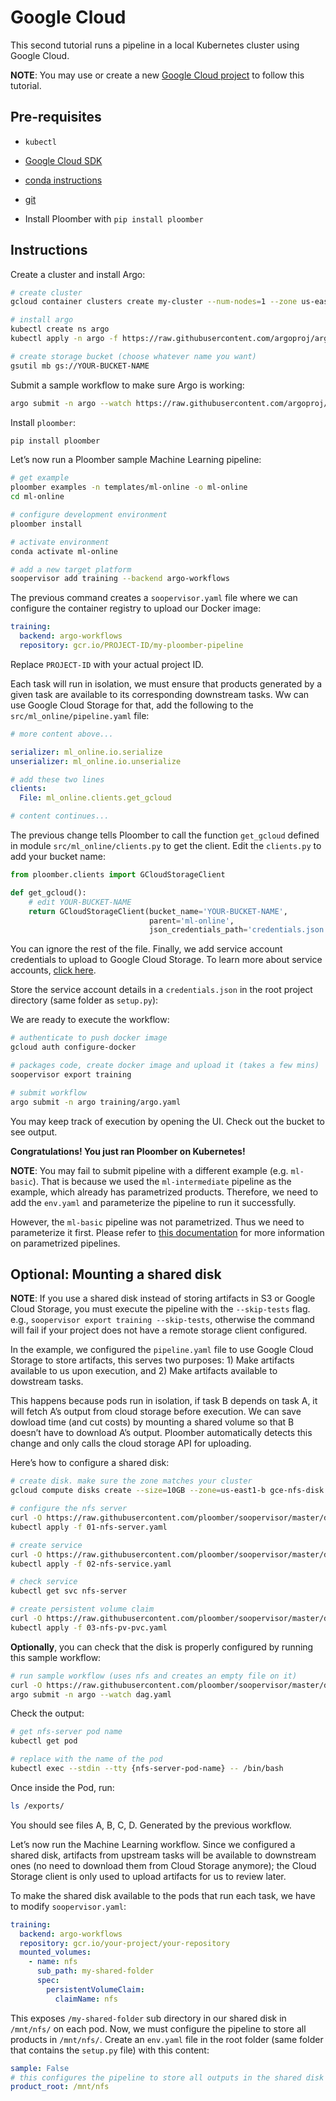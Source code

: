 # Google Cloud

This second tutorial runs a pipeline in a local Kubernetes cluster using Google Cloud.

**NOTE**: You may use or create a new [Google Cloud project](https://cloud.google.com/resource-manager/docs/creating-managing-projects) to follow this tutorial.

## Pre-requisites


* `kubectl`


* [Google Cloud SDK](https://cloud.google.com/sdk/docs/install)


* [conda instructions](https://docs.conda.io/en/latest/miniconda.html)


* [git](https://git-scm.com/book/en/v2/Getting-Started-Installing-Git)


* Install Ploomber with `pip install ploomber`

## Instructions

Create a cluster and install Argo:

```sh
# create cluster
gcloud container clusters create my-cluster --num-nodes=1 --zone us-east1-b

# install argo
kubectl create ns argo
kubectl apply -n argo -f https://raw.githubusercontent.com/argoproj/argo-workflows/stable/manifests/quick-start-postgres.yaml

# create storage bucket (choose whatever name you want)
gsutil mb gs://YOUR-BUCKET-NAME
```

Submit a sample workflow to make sure Argo is working:

```sh
argo submit -n argo --watch https://raw.githubusercontent.com/argoproj/argo/master/examples/hello-world.yaml
```

Install `ploomber`:

```sh
pip install ploomber
```

Let’s now run a Ploomber sample Machine Learning pipeline:

```sh
# get example
ploomber examples -n templates/ml-online -o ml-online
cd ml-online

# configure development environment
ploomber install

# activate environment
conda activate ml-online

# add a new target platform
soopervisor add training --backend argo-workflows
```

The previous command creates a `soopervisor.yaml` file where we can configure
the container registry to upload our Docker image:

```yaml
training:
  backend: argo-workflows
  repository: gcr.io/PROJECT-ID/my-ploomber-pipeline
```

Replace `PROJECT-ID` with your actual project ID.

Each task will run in isolation, we must ensure that products generated by
a given task are available to its corresponding downstream tasks. Ww can use
Google Cloud Storage for that, add the following to the
`src/ml_online/pipeline.yaml` file:

```yaml
# more content above...

serializer: ml_online.io.serialize
unserializer: ml_online.io.unserialize

# add these two lines
clients:
  File: ml_online.clients.get_gcloud

# content continues...
```

The previous change tells Ploomber to call the function `get_gcloud` defined
in module `src/ml_online/clients.py` to get the client. Edit the
`clients.py` to add your bucket name:

```python
from ploomber.clients import GCloudStorageClient

def get_gcloud():
    # edit YOUR-BUCKET-NAME
    return GCloudStorageClient(bucket_name='YOUR-BUCKET-NAME',
                               parent='ml-online',
                               json_credentials_path='credentials.json')
```

You can ignore the rest of the file. Finally, we add service account credentials to
upload to Google Cloud Storage. To learn more about service accounts,
[click here](https://cloud.google.com/docs/authentication/production).

Store the service account details in a `credentials.json` in the root project
directory (same folder as `setup.py`):

We are ready to execute the workflow:

```sh
# authenticate to push docker image
gcloud auth configure-docker

# packages code, create docker image and upload it (takes a few mins)
soopervisor export training

# submit workflow
argo submit -n argo training/argo.yaml
```

You may keep track of execution by opening the UI. Check out the bucket to see output.

**Congratulations! You just ran Ploomber on Kubernetes!**

**NOTE**: You may fail to submit pipeline with a different example (e.g. `ml-basic`). That is because we used the `ml-intermediate` pipeline as the example, which already has parametrized products. Therefore, we need to add the `env.yaml` and parameterize the pipeline to run it successfully.

However, the `ml-basic` pipeline was not parametrized. Thus we need to parameterize it first. Please refer to [this documentation](https://docs.ploomber.io/en/latest/user-guide/parametrized.html) for more information on parametrized pipelines.

## Optional: Mounting a shared disk

**NOTE**: If you use a shared disk instead of storing artifacts in S3 or Google Cloud
Storage, you must execute the pipeline with the `--skip-tests` flag. e.g.,
`soopervisor export training --skip-tests`, otherwise the command will
fail if your project does not have a remote storage client configured.

In the example, we configured the `pipeline.yaml` file to use Google Cloud
Storage to store artifacts, this serves two purposes: 1) Make artifacts
available to us upon execution, and 2) Make artifacts available to dowstream
tasks.

This happens because pods run in isolation, if task B depends on task A, it
will fetch A’s output from cloud storage before execution. We can save dowload
time (and cut costs) by mounting a shared volume so that B doesn’t have to
download A’s output. Ploomber automatically detects this change and only calls
the cloud storage API for uploading.

Here’s how to configure a shared disk:

```sh
# create disk. make sure the zone matches your cluster
gcloud compute disks create --size=10GB --zone=us-east1-b gce-nfs-disk

# configure the nfs server
curl -O https://raw.githubusercontent.com/ploomber/soopervisor/master/doc/assets/01-nfs-server.yaml
kubectl apply -f 01-nfs-server.yaml

# create service
curl -O https://raw.githubusercontent.com/ploomber/soopervisor/master/doc/assets/02-nfs-service.yaml
kubectl apply -f 02-nfs-service.yaml

# check service
kubectl get svc nfs-server

# create persistent volume claim
curl -O https://raw.githubusercontent.com/ploomber/soopervisor/master/doc/assets/03-nfs-pv-pvc.yaml
kubectl apply -f 03-nfs-pv-pvc.yaml
```

**Optionally**, you can check that the disk is properly configured by running this sample workflow:

```sh
# run sample workflow (uses nfs and creates an empty file on it)
curl -O https://raw.githubusercontent.com/ploomber/soopervisor/master/doc/assets/dag.yaml
argo submit -n argo --watch dag.yaml
```

Check the output:

```sh
# get nfs-server pod name
kubectl get pod

# replace with the name of the pod
kubectl exec --stdin --tty {nfs-server-pod-name} -- /bin/bash
```

Once inside the Pod, run:

```sh
ls /exports/
```

You should see files A, B, C, D. Generated by the previous workflow.

Let’s now run the Machine Learning workflow. Since we configured a shared disk,
artifacts from upstream tasks will be available to downstream ones (no need
to download them from Cloud Storage anymore); the Cloud Storage client is only used to upload
artifacts for us to review later.

To make the shared disk available to the pods that run each task, we have
to modify `soopervisor.yaml`:

```yaml
training:
  backend: argo-workflows
  repository: gcr.io/your-project/your-repository
  mounted_volumes:
    - name: nfs
      sub_path: my-shared-folder
      spec:
        persistentVolumeClaim:
          claimName: nfs
```

This exposes `/my-shared-folder` sub directory in our shared disk
in `/mnt/nfs/` on each pod. Now, we must configure the pipeline to store all
products in `/mnt/nfs/`. Create an `env.yaml` file in the root folder
(same folder that contains the `setup.py` file) with this content:

```yaml
sample: False
# this configures the pipeline to store all outputs in the shared disk
product_root: /mnt/nfs
```
